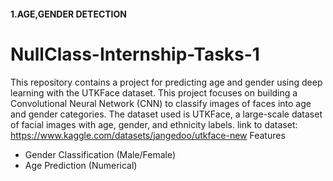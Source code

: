 #### 1.AGE,GENDER DETECTION
# NullClass-Internship-Tasks-1
This repository contains a project for predicting age and gender using deep learning with the UTKFace dataset.
This project focuses on building a Convolutional Neural Network (CNN) to classify images of faces into age and gender categories. The dataset used is UTKFace, a large-scale dataset of facial images with age, gender, and ethnicity labels.
link to dataset:  https://www.kaggle.com/datasets/jangedoo/utkface-new
Features
- Gender Classification (Male/Female)
- Age Prediction (Numerical)
